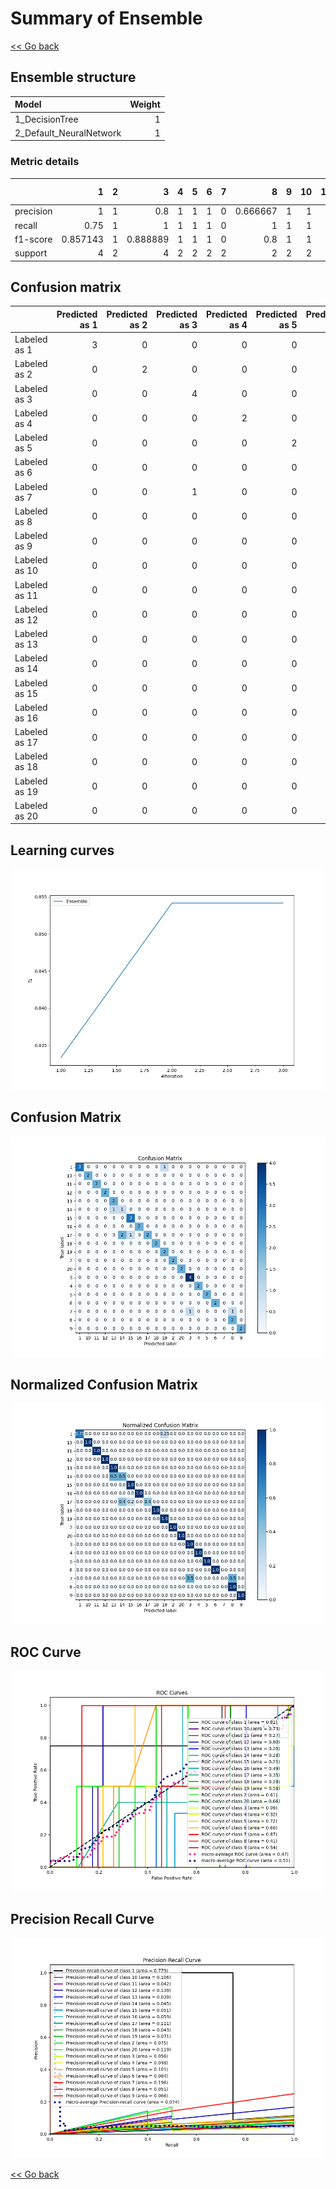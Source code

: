 # Summary of Ensemble

[<< Go back](../README.md)


## Ensemble structure
| Model                   |   Weight |
|:------------------------|---------:|
| 1_DecisionTree          |        1 |
| 2_Default_NeuralNetwork |        1 |

### Metric details
|           |        1 |   2 |        3 |   4 |   5 |   6 |   7 |        8 |   9 |   10 |   11 |   12 |       13 |       14 |       15 |   16 |       17 |   18 |       19 |   20 |   accuracy |   macro avg |   weighted avg |   logloss |
|:----------|---------:|----:|---------:|----:|----:|----:|----:|---------:|----:|-----:|-----:|-----:|---------:|---------:|---------:|-----:|---------:|-----:|---------:|-----:|-----------:|------------:|---------------:|----------:|
| precision | 1        |   1 | 0.8      |   1 |   1 |   1 |   0 | 0.666667 |   1 |    1 |    1 |    1 | 0.666667 | 0.333333 | 0.75     |    1 | 1        |    1 | 0.666667 |    1 |   0.854167 |    0.844167 |       0.856597 |  0.867376 |
| recall    | 0.75     |   1 | 1        |   1 |   1 |   1 |   0 | 1        |   1 |    1 |    1 |    1 | 1        | 0.5      | 1        |    1 | 0.4      |    1 | 1        |    1 |   0.854167 |    0.8825   |       0.854167 |  0.867376 |
| f1-score  | 0.857143 |   1 | 0.888889 |   1 |   1 |   1 |   0 | 0.8      |   1 |    1 |    1 |    1 | 0.8      | 0.4      | 0.857143 |    1 | 0.571429 |    1 | 0.8      |    1 |   0.854167 |    0.84873  |       0.833598 |  0.867376 |
| support   | 4        |   2 | 4        |   2 |   2 |   2 |   2 | 2        |   2 |    2 |    2 |    2 | 2        | 2        | 3        |    2 | 5        |    2 | 2        |    2 |   0.854167 |   48        |      48        |  0.867376 |


## Confusion matrix
|               |   Predicted as 1 |   Predicted as 2 |   Predicted as 3 |   Predicted as 4 |   Predicted as 5 |   Predicted as 6 |   Predicted as 7 |   Predicted as 8 |   Predicted as 9 |   Predicted as 10 |   Predicted as 11 |   Predicted as 12 |   Predicted as 13 |   Predicted as 14 |   Predicted as 15 |   Predicted as 16 |   Predicted as 17 |   Predicted as 18 |   Predicted as 19 |   Predicted as 20 |
|:--------------|-----------------:|-----------------:|-----------------:|-----------------:|-----------------:|-----------------:|-----------------:|-----------------:|-----------------:|------------------:|------------------:|------------------:|------------------:|------------------:|------------------:|------------------:|------------------:|------------------:|------------------:|------------------:|
| Labeled as 1  |                3 |                0 |                0 |                0 |                0 |                0 |                0 |                0 |                0 |                 0 |                 0 |                 0 |                 0 |                 0 |                 0 |                 0 |                 0 |                 0 |                 1 |                 0 |
| Labeled as 2  |                0 |                2 |                0 |                0 |                0 |                0 |                0 |                0 |                0 |                 0 |                 0 |                 0 |                 0 |                 0 |                 0 |                 0 |                 0 |                 0 |                 0 |                 0 |
| Labeled as 3  |                0 |                0 |                4 |                0 |                0 |                0 |                0 |                0 |                0 |                 0 |                 0 |                 0 |                 0 |                 0 |                 0 |                 0 |                 0 |                 0 |                 0 |                 0 |
| Labeled as 4  |                0 |                0 |                0 |                2 |                0 |                0 |                0 |                0 |                0 |                 0 |                 0 |                 0 |                 0 |                 0 |                 0 |                 0 |                 0 |                 0 |                 0 |                 0 |
| Labeled as 5  |                0 |                0 |                0 |                0 |                2 |                0 |                0 |                0 |                0 |                 0 |                 0 |                 0 |                 0 |                 0 |                 0 |                 0 |                 0 |                 0 |                 0 |                 0 |
| Labeled as 6  |                0 |                0 |                0 |                0 |                0 |                2 |                0 |                0 |                0 |                 0 |                 0 |                 0 |                 0 |                 0 |                 0 |                 0 |                 0 |                 0 |                 0 |                 0 |
| Labeled as 7  |                0 |                0 |                1 |                0 |                0 |                0 |                0 |                1 |                0 |                 0 |                 0 |                 0 |                 0 |                 0 |                 0 |                 0 |                 0 |                 0 |                 0 |                 0 |
| Labeled as 8  |                0 |                0 |                0 |                0 |                0 |                0 |                0 |                2 |                0 |                 0 |                 0 |                 0 |                 0 |                 0 |                 0 |                 0 |                 0 |                 0 |                 0 |                 0 |
| Labeled as 9  |                0 |                0 |                0 |                0 |                0 |                0 |                0 |                0 |                2 |                 0 |                 0 |                 0 |                 0 |                 0 |                 0 |                 0 |                 0 |                 0 |                 0 |                 0 |
| Labeled as 10 |                0 |                0 |                0 |                0 |                0 |                0 |                0 |                0 |                0 |                 2 |                 0 |                 0 |                 0 |                 0 |                 0 |                 0 |                 0 |                 0 |                 0 |                 0 |
| Labeled as 11 |                0 |                0 |                0 |                0 |                0 |                0 |                0 |                0 |                0 |                 0 |                 2 |                 0 |                 0 |                 0 |                 0 |                 0 |                 0 |                 0 |                 0 |                 0 |
| Labeled as 12 |                0 |                0 |                0 |                0 |                0 |                0 |                0 |                0 |                0 |                 0 |                 0 |                 2 |                 0 |                 0 |                 0 |                 0 |                 0 |                 0 |                 0 |                 0 |
| Labeled as 13 |                0 |                0 |                0 |                0 |                0 |                0 |                0 |                0 |                0 |                 0 |                 0 |                 0 |                 2 |                 0 |                 0 |                 0 |                 0 |                 0 |                 0 |                 0 |
| Labeled as 14 |                0 |                0 |                0 |                0 |                0 |                0 |                0 |                0 |                0 |                 0 |                 0 |                 0 |                 1 |                 1 |                 0 |                 0 |                 0 |                 0 |                 0 |                 0 |
| Labeled as 15 |                0 |                0 |                0 |                0 |                0 |                0 |                0 |                0 |                0 |                 0 |                 0 |                 0 |                 0 |                 0 |                 3 |                 0 |                 0 |                 0 |                 0 |                 0 |
| Labeled as 16 |                0 |                0 |                0 |                0 |                0 |                0 |                0 |                0 |                0 |                 0 |                 0 |                 0 |                 0 |                 0 |                 0 |                 2 |                 0 |                 0 |                 0 |                 0 |
| Labeled as 17 |                0 |                0 |                0 |                0 |                0 |                0 |                0 |                0 |                0 |                 0 |                 0 |                 0 |                 0 |                 2 |                 1 |                 0 |                 2 |                 0 |                 0 |                 0 |
| Labeled as 18 |                0 |                0 |                0 |                0 |                0 |                0 |                0 |                0 |                0 |                 0 |                 0 |                 0 |                 0 |                 0 |                 0 |                 0 |                 0 |                 2 |                 0 |                 0 |
| Labeled as 19 |                0 |                0 |                0 |                0 |                0 |                0 |                0 |                0 |                0 |                 0 |                 0 |                 0 |                 0 |                 0 |                 0 |                 0 |                 0 |                 0 |                 2 |                 0 |
| Labeled as 20 |                0 |                0 |                0 |                0 |                0 |                0 |                0 |                0 |                0 |                 0 |                 0 |                 0 |                 0 |                 0 |                 0 |                 0 |                 0 |                 0 |                 0 |                 2 |

## Learning curves
![Learning curves](learning_curves.png)
## Confusion Matrix

![Confusion Matrix](confusion_matrix.png)


## Normalized Confusion Matrix

![Normalized Confusion Matrix](confusion_matrix_normalized.png)


## ROC Curve

![ROC Curve](roc_curve.png)


## Precision Recall Curve

![Precision Recall Curve](precision_recall_curve.png)



[<< Go back](../README.md)
